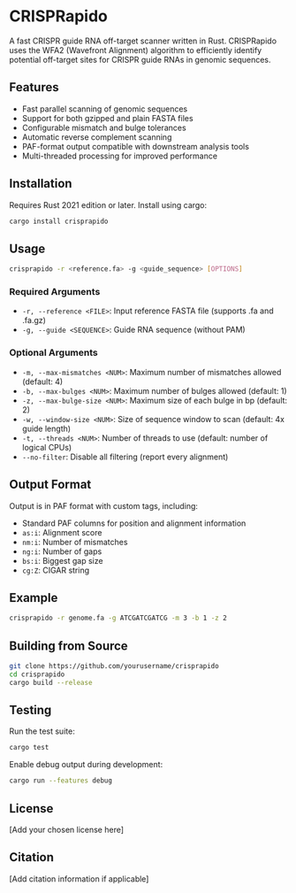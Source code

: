# CRISPRapido

A fast CRISPR guide RNA off-target scanner written in Rust. CRISPRapido uses the WFA2 (Wavefront Alignment) algorithm to efficiently identify potential off-target sites for CRISPR guide RNAs in genomic sequences.

## Features

- Fast parallel scanning of genomic sequences
- Support for both gzipped and plain FASTA files
- Configurable mismatch and bulge tolerances
- Automatic reverse complement scanning
- PAF-format output compatible with downstream analysis tools
- Multi-threaded processing for improved performance

## Installation

Requires Rust 2021 edition or later. Install using cargo:

```bash
cargo install crisprapido
```

## Usage

```bash
crisprapido -r <reference.fa> -g <guide_sequence> [OPTIONS]
```

### Required Arguments

- `-r, --reference <FILE>`: Input reference FASTA file (supports .fa and .fa.gz)
- `-g, --guide <SEQUENCE>`: Guide RNA sequence (without PAM)

### Optional Arguments

- `-m, --max-mismatches <NUM>`: Maximum number of mismatches allowed (default: 4)
- `-b, --max-bulges <NUM>`: Maximum number of bulges allowed (default: 1)
- `-z, --max-bulge-size <NUM>`: Maximum size of each bulge in bp (default: 2)
- `-w, --window-size <NUM>`: Size of sequence window to scan (default: 4x guide length)
- `-t, --threads <NUM>`: Number of threads to use (default: number of logical CPUs)
- `--no-filter`: Disable all filtering (report every alignment)

## Output Format

Output is in PAF format with custom tags, including:
- Standard PAF columns for position and alignment information
- `as:i`: Alignment score
- `nm:i`: Number of mismatches
- `ng:i`: Number of gaps
- `bs:i`: Biggest gap size
- `cg:Z`: CIGAR string

## Example

```bash
crisprapido -r genome.fa -g ATCGATCGATCG -m 3 -b 1 -z 2
```

## Building from Source

```bash
git clone https://github.com/yourusername/crisprapido
cd crisprapido
cargo build --release
```

## Testing

Run the test suite:

```bash
cargo test
```

Enable debug output during development:

```bash
cargo run --features debug
```

## License

[Add your chosen license here]

## Citation

[Add citation information if applicable]
